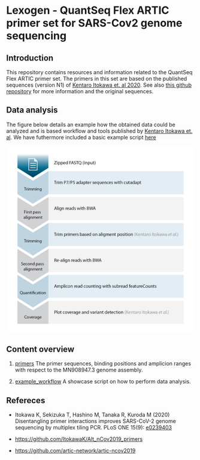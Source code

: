 # Lexogen - QuantSeq Flex ARTIC primer set for SARS-Cov2 genome sequencing

## Introduction 

This repository contains resources and information related to the QuantSeq Flex ARTIC primer set. 
The primers in this set are based on the published sequences (version N1) of [Kentaro Itokawa et. al 2020](https://journals.plos.org/plosone/article?id=10.1371/journal.pone.0239403). See also [this github repository](https://github.com/ItokawaK/Alt_nCov2019_primers) for more information and the original sequences.


## Data analysis
The figure below details an example how the obtained data could be analyzed and is based workflow and tools published by [Kentaro Itokawa et. al](https://journals.plos.org/plosone/article?id=10.1371/journal.pone.0239403). We have futhermore included a basic example script [here](example_workflow/example_workflow.sh)

![analysis workflow](Lexogen_SARS-CoV-2_Workflow-Data_Analysis.png)


## Content overview

1. [primers](https://github.com/Lexogen-Tools/ARTIC_SARS-CoV-2/primers)
The primer sequences, binding positions and amplicion ranges with respect to the MN908947.3 genome assembly.

2. [example_workflow](https://github.com/Lexogen-Tools/ARTIC_SARS-CoV-2/example_workflow)
A showcase script on how to perform data analysis. 


## Refereces

* Itokawa K, Sekizuka T, Hashino M, Tanaka R, Kuroda M (2020) Disentangling primer interactions improves SARS-CoV-2 genome sequencing by multiplex tiling PCR. PLoS ONE 15(9): [e0239403](https://journals.plos.org/plosone/article?id=10.1371/journal.pone.0239403)

* https://github.com/ItokawaK/Alt_nCov2019_primers 

* https://github.com/artic-network/artic-ncov2019
